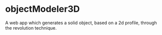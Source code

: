 # objectModeler3D
A web app which generates a solid object, based on a 2d profile, through the revolution technique.
